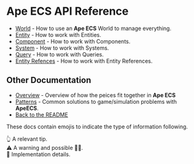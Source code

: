 # Ape ECS API Reference
* [World](./World.md) - How to use an **Ape ECS** World to manage everything.
* [Entity](./Entity.md) - How to work with Entities.
* [Component](./Component.md) - How to work with Components.
* [System](./System.md) - How to work with Systems.
* [Query](./Query.md) - How to work with Queries.
* [Entity Refences](./Entity_Refs.md) - How to work with Entity References.

## Other Documentation
* [Overview](./Overview.md) - Overview of how the peices fit together in **Ape ECS**
* [Patterns](./Patterns.md) - Common solutions to game/simulation problems with **ApeECS**.
* [Back to the README](../README.md)

These docs contain emojis to indicate the type of information following.

👆 A relevant tip.  
⚠️ A warning and possible 🦶🔫.  
💭 Implementation details.
